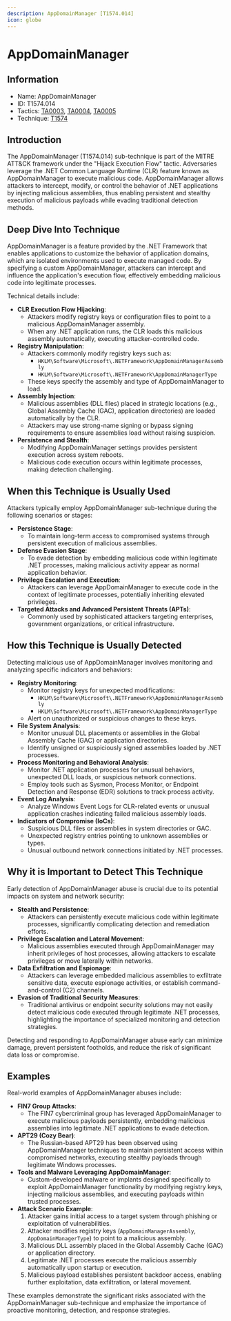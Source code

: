 ```yaml
---
description: AppDomainManager [T1574.014]
icon: globe
---
```


# AppDomainManager

## Information

* Name: AppDomainManager
* ID: T1574.014
* Tactics: [TA0003](../../ta0003/), [TA0004](../), [TA0005](../../ta0005/)
* Technique: [T1574](./)

## Introduction

The AppDomainManager (T1574.014) sub-technique is part of the MITRE ATT\&CK framework under the "Hijack Execution Flow" tactic. Adversaries leverage the .NET Common Language Runtime (CLR) feature known as AppDomainManager to execute malicious code. AppDomainManager allows attackers to intercept, modify, or control the behavior of .NET applications by injecting malicious assemblies, thus enabling persistent and stealthy execution of malicious payloads while evading traditional detection methods.

## Deep Dive Into Technique

AppDomainManager is a feature provided by the .NET Framework that enables applications to customize the behavior of application domains, which are isolated environments used to execute managed code. By specifying a custom AppDomainManager, attackers can intercept and influence the application's execution flow, effectively embedding malicious code into legitimate processes.

Technical details include:

* **CLR Execution Flow Hijacking**:
  * Attackers modify registry keys or configuration files to point to a malicious AppDomainManager assembly.
  * When any .NET application runs, the CLR loads this malicious assembly automatically, executing attacker-controlled code.
* **Registry Manipulation**:
  * Attackers commonly modify registry keys such as:
    * `HKLM\Software\Microsoft\.NETFramework\AppDomainManagerAssembly`
    * `HKLM\Software\Microsoft\.NETFramework\AppDomainManagerType`
  * These keys specify the assembly and type of AppDomainManager to load.
* **Assembly Injection**:
  * Malicious assemblies (DLL files) placed in strategic locations (e.g., Global Assembly Cache (GAC), application directories) are loaded automatically by the CLR.
  * Attackers may use strong-name signing or bypass signing requirements to ensure assemblies load without raising suspicion.
* **Persistence and Stealth**:
  * Modifying AppDomainManager settings provides persistent execution across system reboots.
  * Malicious code execution occurs within legitimate processes, making detection challenging.

## When this Technique is Usually Used

Attackers typically employ AppDomainManager sub-technique during the following scenarios or stages:

* **Persistence Stage**:
  * To maintain long-term access to compromised systems through persistent execution of malicious assemblies.
* **Defense Evasion Stage**:
  * To evade detection by embedding malicious code within legitimate .NET processes, making malicious activity appear as normal application behavior.
* **Privilege Escalation and Execution**:
  * Attackers can leverage AppDomainManager to execute code in the context of legitimate processes, potentially inheriting elevated privileges.
* **Targeted Attacks and Advanced Persistent Threats (APTs)**:
  * Commonly used by sophisticated attackers targeting enterprises, government organizations, or critical infrastructure.

## How this Technique is Usually Detected

Detecting malicious use of AppDomainManager involves monitoring and analyzing specific indicators and behaviors:

* **Registry Monitoring**:
  * Monitor registry keys for unexpected modifications:
    * `HKLM\Software\Microsoft\.NETFramework\AppDomainManagerAssembly`
    * `HKLM\Software\Microsoft\.NETFramework\AppDomainManagerType`
  * Alert on unauthorized or suspicious changes to these keys.
* **File System Analysis**:
  * Monitor unusual DLL placements or assemblies in the Global Assembly Cache (GAC) or application directories.
  * Identify unsigned or suspiciously signed assemblies loaded by .NET processes.
* **Process Monitoring and Behavioral Analysis**:
  * Monitor .NET application processes for unusual behaviors, unexpected DLL loads, or suspicious network connections.
  * Employ tools such as Sysmon, Process Monitor, or Endpoint Detection and Response (EDR) solutions to track process activity.
* **Event Log Analysis**:
  * Analyze Windows Event Logs for CLR-related events or unusual application crashes indicating failed malicious assembly loads.
* **Indicators of Compromise (IoCs)**:
  * Suspicious DLL files or assemblies in system directories or GAC.
  * Unexpected registry entries pointing to unknown assemblies or types.
  * Unusual outbound network connections initiated by .NET processes.

## Why it is Important to Detect This Technique

Early detection of AppDomainManager abuse is crucial due to its potential impacts on system and network security:

* **Stealth and Persistence**:
  * Attackers can persistently execute malicious code within legitimate processes, significantly complicating detection and remediation efforts.
* **Privilege Escalation and Lateral Movement**:
  * Malicious assemblies executed through AppDomainManager may inherit privileges of host processes, allowing attackers to escalate privileges or move laterally within networks.
* **Data Exfiltration and Espionage**:
  * Attackers can leverage embedded malicious assemblies to exfiltrate sensitive data, execute espionage activities, or establish command-and-control (C2) channels.
* **Evasion of Traditional Security Measures**:
  * Traditional antivirus or endpoint security solutions may not easily detect malicious code executed through legitimate .NET processes, highlighting the importance of specialized monitoring and detection strategies.

Detecting and responding to AppDomainManager abuse early can minimize damage, prevent persistent footholds, and reduce the risk of significant data loss or compromise.

## Examples

Real-world examples of AppDomainManager abuses include:

* **FIN7 Group Attacks**:
  * The FIN7 cybercriminal group has leveraged AppDomainManager to execute malicious payloads persistently, embedding malicious assemblies into legitimate .NET applications to evade detection.
* **APT29 (Cozy Bear)**:
  * The Russian-based APT29 has been observed using AppDomainManager techniques to maintain persistent access within compromised networks, executing stealthy payloads through legitimate Windows processes.
* **Tools and Malware Leveraging AppDomainManager**:
  * Custom-developed malware or implants designed specifically to exploit AppDomainManager functionality by modifying registry keys, injecting malicious assemblies, and executing payloads within trusted processes.
* **Attack Scenario Example**:
  1. Attacker gains initial access to a target system through phishing or exploitation of vulnerabilities.
  2. Attacker modifies registry keys (`AppDomainManagerAssembly`, `AppDomainManagerType`) to point to a malicious assembly.
  3. Malicious DLL assembly placed in the Global Assembly Cache (GAC) or application directory.
  4. Legitimate .NET processes execute the malicious assembly automatically upon startup or execution.
  5. Malicious payload establishes persistent backdoor access, enabling further exploitation, data exfiltration, or lateral movement.

These examples demonstrate the significant risks associated with the AppDomainManager sub-technique and emphasize the importance of proactive monitoring, detection, and response strategies.
